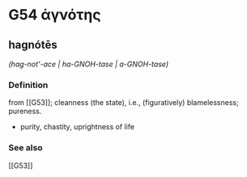 # G54 ἁγνότης

## hagnótēs

_(hag-not'-ace | ha-GNOH-tase | a-GNOH-tase)_

### Definition

from [[G53]]; cleanness (the state), i.e., (figuratively) blamelessness; pureness.

- purity, chastity, uprightness of life

### See also

[[G53]]

